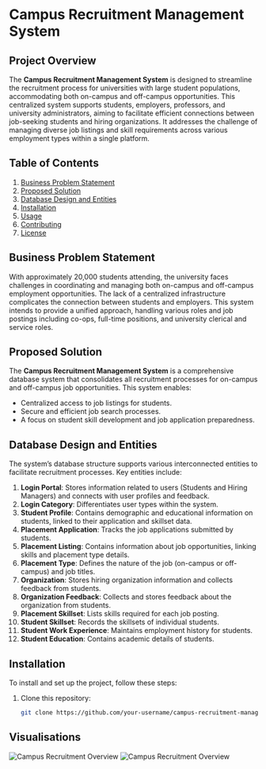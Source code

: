 # Campus Recruitment Management System

## Project Overview
The **Campus Recruitment Management System** is designed to streamline the recruitment process for universities with large student populations, accommodating both on-campus and off-campus opportunities. This centralized system supports students, employers, professors, and university administrators, aiming to facilitate efficient connections between job-seeking students and hiring organizations. It addresses the challenge of managing diverse job listings and skill requirements across various employment types within a single platform.

## Table of Contents
1. [Business Problem Statement](#business-problem-statement)
2. [Proposed Solution](#proposed-solution)
3. [Database Design and Entities](#database-design-and-entities)
4. [Installation](#installation)
5. [Usage](#usage)
6. [Contributing](#contributing)
7. [License](#license)

## Business Problem Statement
With approximately 20,000 students attending, the university faces challenges in coordinating and managing both on-campus and off-campus employment opportunities. The lack of a centralized infrastructure complicates the connection between students and employers. This system intends to provide a unified approach, handling various roles and job postings including co-ops, full-time positions, and university clerical and service roles.

## Proposed Solution
The **Campus Recruitment Management System** is a comprehensive database system that consolidates all recruitment processes for on-campus and off-campus job opportunities. This system enables:
- Centralized access to job listings for students.
- Secure and efficient job search processes.
- A focus on student skill development and job application preparedness.

## Database Design and Entities
The system’s database structure supports various interconnected entities to facilitate recruitment processes. Key entities include:

1. **Login Portal**: Stores information related to users (Students and Hiring Managers) and connects with user profiles and feedback.
2. **Login Category**: Differentiates user types within the system.
3. **Student Profile**: Contains demographic and educational information on students, linked to their application and skillset data.
4. **Placement Application**: Tracks the job applications submitted by students.
5. **Placement Listing**: Contains information about job opportunities, linking skills and placement type details.
6. **Placement Type**: Defines the nature of the job (on-campus or off-campus) and job titles.
7. **Organization**: Stores hiring organization information and collects feedback from students.
8. **Organization Feedback**: Collects and stores feedback about the organization from students.
9. **Placement Skillset**: Lists skills required for each job posting.
10. **Student Skillset**: Records the skillsets of individual students.
11. **Student Work Experience**: Maintains employment history for students.
12. **Student Education**: Contains academic details of students.

## Installation
To install and set up the project, follow these steps:

1. Clone this repository:
   ```bash
   git clone https://github.com/your-username/campus-recruitment-management.git
## Visualisations
![Campus Recruitment Overview](Image_1.png)
![Campus Recruitment Overview](Image_2.png)

